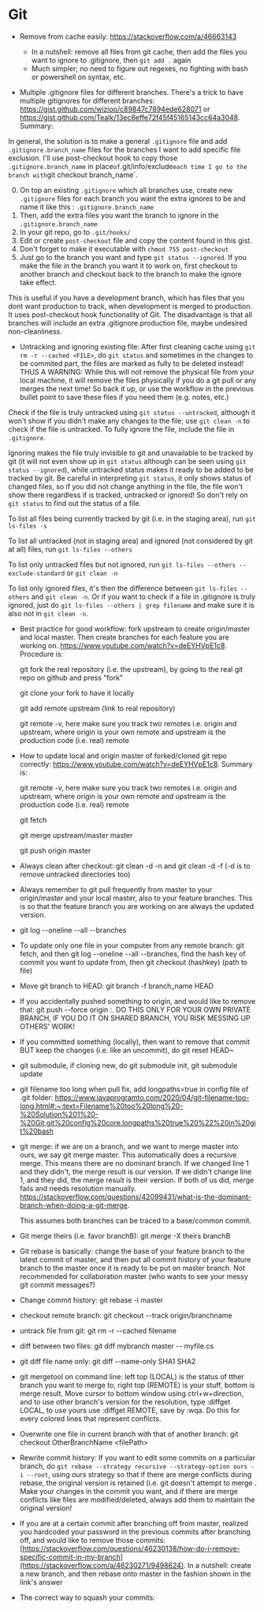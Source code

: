 # Git

- Remove from cache easily: https://stackoverflow.com/a/46663143
  - In a nutshell: remove all files from git cache, then add the files you want to ignore to .gitignore, then `git add .` again
  - Much simpler; no need to figure out regexes, no fighting with bash or powershell on syntax, etc.
 
- Multiple .gitignore files for different branches. There's a trick to have multiple gitignores for different branches: https://gist.github.com/wizioo/c89847c7894ede628071 or https://gist.github.com/Tealk/13ec8effe72f45f45165143cc64a3048. Summary:

In general, the solution is to make a general `.gitignore` file and add `.gitignore.branch_name` files for the branches I want to add specific file exclusion.
I'll use post-checkout hook to copy those `.gitignore.branch_name` in place` of `.git/info/exclude` each time I go to the branch with `git checkout branch_name`.

0. On top an existing `.gitignore` which all branches use, create new `.gitignore` files for each branch you want the extra ignores to be and name it like this : `.gitignore.branch_name`
1. Then, add the extra files you want the branch to ignore in the `.gitignore.branch_name`
2. In your git repo, go to `.git/hooks/`
3. Edit or create `post-checkout` file and copy the content found in this gist.
4. Don't forget to make it executable with `chmod 755 post-checkout`
5. Just go to the branch you want and type `git status --ignored`. If you make the file in the branch you want it to work on, first checkout to another branch and checkout back to the branch to make the ignore take effect.

This is useful if you have a development branch, which has files that you dont want production to track, when development is merged to production. It uses post-checkout hook functionality of Git. The disadvantage is that all branches will include an extra .gitignore.production file, maybe undesired non-cleanliness.

- Untracking and ignoring existing file: After first cleaning cache using ```git rm -r --cached <FILE>```, do ```git status``` and sometimes in the changes to be commited part, the files are marked as fully to be deleted instead! THUS A WARNING: While this will not remove the physical file from your local machine, it will remove the files physically if you do a git pull or any merges the next time! So back it up, or use the workflow in the previous bullet point to save these files if you need them (e.g. notes, etc.)

Check if the file is truly untracked using ```git status --untracked```, although it won't show if you didn't make any changes to the file; use ```git clean -n``` to check if the file is untracked. To fully ignore the file, include the file in ```.gitignore```.

Ignoring makes the file truly invisible to git and unavailable to be tracked by git (it will not even show up in ```git status``` although can be seen using ```git status --ignored```), while untracked status makes it ready to be added to be tracked by git. Be careful in interpreting ```git status```, it only shows status of changed files, so if you did not change anything in the file, the file won't show there regardless if is tracked, untracked or ignored! So don't rely on ```git status``` to find out the status of a file.

To list all files being currently tracked by git (i.e. in the staging area), run ```git ls-files -s```

To list all untracked (not in staging area) and ignored (not considered by git at all) files, run ```git ls-files --others```

To list only untracked files but not ignored, run ```git ls-files --others --exclude-standard``` or ```git clean -n```

To list only ignored files, it's then the difference between ```git ls-files --others``` and ```git clean -n```. Or if you want to check if a file in .gitignore is truly ignored, just do ```git ls-files --others | grep filename``` and make sure it is also not in ```git clean -n```.

- Best practice for good workflow: fork upstream to create origin/master and local master. Then create branches for each feature you are working on. https://www.youtube.com/watch?v=deEYHVpE1c8. Procedure is:
  
  git fork the real repository (i.e. the upstream), by going to the real git repo on github and press "fork"
  
  git clone your fork to have it locally

  git add remote upstream (link to real repository)

  git remote -v, here make sure you track two remotes i.e. origin and upstream, where origin is your own remote and upstream is the production code (i.e. real) remote

- How to update local and origin master of forked/cloned git repo correctly: https://www.youtube.com/watch?v=deEYHVpE1c8. Summary is:

  git remote -v, here make sure you track two remotes i.e. origin and upstream, where origin is your own remote and upstream is the production code (i.e. real) remote

  git fetch

  git merge upstream/master master

  git push origin master

- Always clean after checkout: git clean -d -n and git clean -d -f (-d is to remove untracked directories too)

- Always remember to git pull frequently from master to your origin/master and your local master, also to your feature branches. This is so that the feature branch you are working on are always the updated version.

-  git log --oneline --all --branches

-  To update only one file in your computer from any remote branch: git fetch, and then git log --oneline --all --branches, find the hash key of commit you want to update from, then git checkout (hashkey) (path to file)

-  Move git branch to HEAD: git branch -f branch_name HEAD

-  If you accidentally pushed something to origin, and would like to remove that: git push --force origin <hash key of commit previous to accident>:<branch name>. DO THIS ONLY FOR YOUR OWN PRIVATE BRANCH, IF YOU DO IT ON SHARED BRANCH, YOU RISK MESSING UP OTHERS' WORK!

-  If you committed something (locally), then want to remove that commit BUT keep the changes (i.e. like an uncommit), do git reset HEAD~

-  git submodule, if cloning new, do git submodule init, git submodule update

-  git filename too long when pull fix, add longpaths=true in config file of .git folder: https://www.javaprogramto.com/2020/04/git-filename-too-long.html#:~:text=Filename%20too%20long%20-%20Solution%201%20-%20Git,git%20config%20core.longpaths%20true%20%22%20in%20git%20bash

- git merge: if we are on a branch, and we want to merge master into ours, we say git merge master. This automatically does a recursive merge. This means there are no dominant branch. If we changed line 1 and they didn't, the merge result is our version. If we didn't change line 1, and they did, the merge result is their version. If both of us did, merge fails and needs resolution manually. https://stackoverflow.com/questions/42099431/what-is-the-dominant-branch-when-doing-a-git-merge. 
  
  This assumes both branches can be traced to a base/common commit.

- Git merge theirs (i.e. favor branchB): git merge -X theirs branchB

- Git rebase is basically: change the base of your feature branch to the latest commit of master, and then put all commit history of your feature branch to the master once it is ready to be put on master branch. Not recommended for collaboration master (who wants to see your messy git commit messages?)

- Change commit history: git rebase -i master

- checkout remote branch: git checkout --track origin/branchname

- untrack file from git: git rm -r --cached filename

- diff between two files: git diff mybranch master -- myfile.cs

- git diff file name only: git diff --name-only SHA1 SHA2

- git mergetool on command line: left top (LOCAL) is the status of tther branch you want to merge to, right top (REMOTE) is your stuff, bottom is merge result. Move cursor to bottom window using ctrl+w+direction, and to use other branch's version for the resolution, type :diffget LOCAL, to use yours use :diffget REMOTE, save by :wqa. Do this for every colored lines that represent conflicts.

- Overwrite one file in current branch with that of another branch: git checkout OtherBranchName \<filePath\>

- Rewrite commit history: If you want to edit some commits on a particular branch, do ```git rebase --strategy recursive --strategy-option ours -i --root```, using ours strategy so that if there are merge conflicts during rebase, the original version is retained (i.e. git doesn't attempt to merge . Make your changes in the commit you want, and if there are merge conflicts like files are modified/deleted, always add them to maintain the original version!

- If you are at a certain commit after branching off from master, realized you hardcoded your password in the previous commits after branching off, and would like to remove those commits: [https://stackoverflow.com/questions/46230138/how-do-i-remove-specific-commit-in-my-branch](https://stackoverflow.com/a/46230271/9498624). In a nutshell: create a new branch, and then rebase onto master in the fashion shown in the link's answer

- The correct way to squash your commits:

